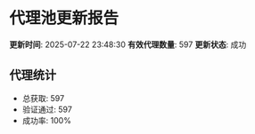 # 代理池更新报告

**更新时间**: 2025-07-22 23:48:30
**有效代理数量**: 597
**更新状态**:  成功

## 代理统计
- 总获取: 597
- 验证通过: 597
- 成功率: 100%

